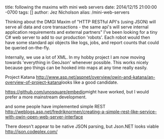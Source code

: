 title: following the maxims with mini web servers
date: 2014/12/15 21:00:00 -0700
tags: []
author: Jez Nicholson
alias: /mini-web-servers

​​Thinking about the DMGI Maxim of "HTTP RESTful API's (using JSON) will serve all data and core transactions - the same api's will serve internal application requirements and external partners" I've been looking for a tiny C# web server to add to our production 'robots'. Each robot would then have some standard api objects like logs, jobs, and report counts that could be queried on-the-fly.

​Internally, we use a lot of XML. In my hobby project I am now moving towards 'everything in GeoJson' whenever possible. This works nicely because geo things can be hooked into maps at any time really easily.

Project Katana http://www.asp.net/aspnet/overview/owin-and-katana/an-overview-of-project-katana​ looks like a good candidate.

https://github.com/unosquare/embedio​ might have worked, but I would prefer a more mainstream development.

and some people have implemented simple REST http://weblogs.asp.net/fredriknormen/creating-a-simple-rest-like-service-with-owin-open-web-server-interface

​There doesn't appear to be native JSON parsing, but Json.NET looks viable http://json.codeplex.com/​